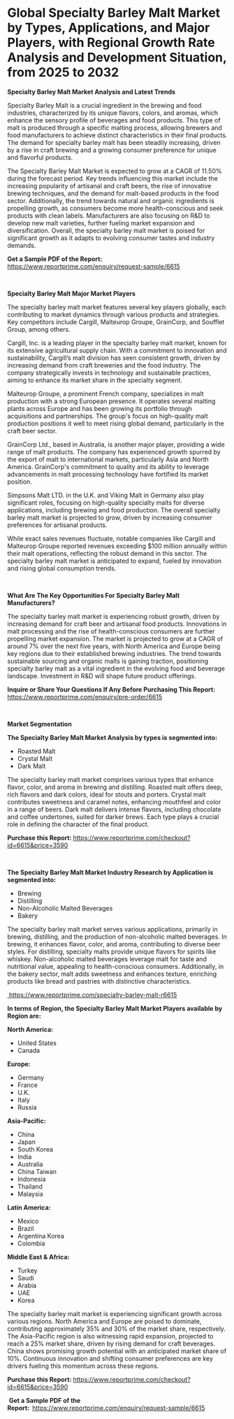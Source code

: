 <p><h1>Global Specialty Barley Malt Market by Types, Applications, and Major Players, with Regional Growth Rate Analysis and Development Situation, from 2025 to 2032</h1></p><p><strong>Specialty Barley Malt Market Analysis and Latest Trends</strong></p>
<p><p>Specialty Barley Malt is a crucial ingredient in the brewing and food industries, characterized by its unique flavors, colors, and aromas, which enhance the sensory profile of beverages and food products. This type of malt is produced through a specific malting process, allowing brewers and food manufacturers to achieve distinct characteristics in their final products. The demand for specialty barley malt has been steadily increasing, driven by a rise in craft brewing and a growing consumer preference for unique and flavorful products.</p><p>The Specialty Barley Malt Market is expected to grow at a CAGR of 11.50% during the forecast period. Key trends influencing this market include the increasing popularity of artisanal and craft beers, the rise of innovative brewing techniques, and the demand for malt-based products in the food sector. Additionally, the trend towards natural and organic ingredients is propelling growth, as consumers become more health-conscious and seek products with clean labels. Manufacturers are also focusing on R&D to develop new malt varieties, further fueling market expansion and diversification. Overall, the specialty barley malt market is poised for significant growth as it adapts to evolving consumer tastes and industry demands.</p></p>
<p><strong>Get a Sample PDF of the Report:&nbsp;</strong> <a href="https://www.reportprime.com/enquiry/request-sample/6615?utm_campaign=4604&utm_medium=2&utm_source=Github&utm_content=ia&utm_term=16052025&utm_id=specialty-barley-malt">https://www.reportprime.com/enquiry/request-sample/6615</a></p>
<p>&nbsp;</p>
<p><strong>Specialty Barley Malt Major Market Players</strong></p>
<p><p>The specialty barley malt market features several key players globally, each contributing to market dynamics through various products and strategies. Key competitors include Cargill, Malteurop Groupe, GrainCorp, and Soufflet Group, among others.</p><p>Cargill, Inc. is a leading player in the specialty barley malt market, known for its extensive agricultural supply chain. With a commitment to innovation and sustainability, Cargill’s malt division has seen consistent growth, driven by increasing demand from craft breweries and the food industry. The company strategically invests in technology and sustainable practices, aiming to enhance its market share in the specialty segment.</p><p>Malteurop Groupe, a prominent French company, specializes in malt production with a strong European presence. It operates several malting plants across Europe and has been growing its portfolio through acquisitions and partnerships. The group's focus on high-quality malt production positions it well to meet rising global demand, particularly in the craft beer sector.</p><p>GrainCorp Ltd., based in Australia, is another major player, providing a wide range of malt products. The company has experienced growth spurred by the export of malt to international markets, particularly Asia and North America. GrainCorp's commitment to quality and its ability to leverage advancements in malt processing technology have fortified its market position.</p><p>Simpsons Malt LTD. in the U.K. and Viking Malt in Germany also play significant roles, focusing on high-quality specialty malts for diverse applications, including brewing and food production. The overall specialty barley malt market is projected to grow, driven by increasing consumer preferences for artisanal products.</p><p>While exact sales revenues fluctuate, notable companies like Cargill and Malteurop Groupe reported revenues exceeding $100 million annually within their malt operations, reflecting the robust demand in this sector. The specialty barley malt market is anticipated to expand, fueled by innovation and rising global consumption trends.</p></p>
<p>&nbsp;</p>
<p><strong>What Are The Key Opportunities For Specialty Barley Malt Manufacturers?</strong></p>
<p><p>The specialty barley malt market is experiencing robust growth, driven by increasing demand for craft beer and artisanal food products. Innovations in malt processing and the rise of health-conscious consumers are further propelling market expansion. The market is projected to grow at a CAGR of around 7% over the next five years, with North America and Europe being key regions due to their established brewing industries. The trend towards sustainable sourcing and organic malts is gaining traction, positioning specialty barley malt as a vital ingredient in the evolving food and beverage landscape. Investment in R&D will shape future product offerings.</p></p>
<p><strong>Inquire or Share Your Questions If Any Before Purchasing This Report:</strong> <a href="https://www.reportprime.com/enquiry/pre-order/6615?utm_campaign=4604&utm_medium=2&utm_source=Github&utm_content=ia&utm_term=16052025&utm_id=specialty-barley-malt">https://www.reportprime.com/enquiry/pre-order/6615</a></p>
<p>&nbsp;</p>
<p><strong>Market Segmentation</strong></p>
<p><strong>The Specialty Barley Malt Market Analysis by types is segmented into:</strong></p>
<p><ul><li>Roasted Malt</li><li>Crystal Malt</li><li>Dark Malt</li></ul></p>
<p><p>The specialty barley malt market comprises various types that enhance flavor, color, and aroma in brewing and distilling. Roasted malt offers deep, rich flavors and dark colors, ideal for stouts and porters. Crystal malt contributes sweetness and caramel notes, enhancing mouthfeel and color in a range of beers. Dark malt delivers intense flavors, including chocolate and coffee undertones, suited for darker brews. Each type plays a crucial role in defining the character of the final product.</p></p>
<p><strong>Purchase this Report:&nbsp;</strong><a href="https://www.reportprime.com/checkout?id=6615&price=3590&utm_campaign=4604&utm_medium=2&utm_source=Github&utm_content=ia&utm_term=16052025&utm_id=specialty-barley-malt">https://www.reportprime.com/checkout?id=6615&price=3590</a></p>
<p>&nbsp;</p>
<p><strong>The Specialty Barley Malt Market Industry Research by Application is segmented into:</strong></p>
<p><ul><li>Brewing</li><li>Distilling</li><li>Non-Alcoholic Malted Beverages</li><li>Bakery</li></ul></p>
<p><p>The specialty barley malt market serves various applications, primarily in brewing, distilling, and the production of non-alcoholic malted beverages. In brewing, it enhances flavor, color, and aroma, contributing to diverse beer styles. For distilling, specialty malts provide unique flavors for spirits like whiskey. Non-alcoholic malted beverages leverage malt for taste and nutritional value, appealing to health-conscious consumers. Additionally, in the bakery sector, malt adds sweetness and enhances texture, enriching products like bread and pastries with distinctive characteristics.</p></p>
<p><a href="https://www.reportprime.com/specialty-barley-malt-r6615?utm_campaign=4604&utm_medium=2&utm_source=Github&utm_content=ia&utm_term=16052025&utm_id=specialty-barley-malt">&nbsp;https://www.reportprime.com/specialty-barley-malt-r6615</a></p>
<p><strong>In terms of Region, the Specialty Barley Malt Market Players available by Region are:</strong></p>
<p>
    <p> <strong> North America: </strong>
        <ul>
            <li>United States</li>
            <li>Canada</li>
        </ul>
        </p> 
    <p> <strong> Europe: </strong>
        <ul>
            <li>Germany</li>
            <li>France</li>
            <li>U.K.</li>
            <li>Italy</li>
            <li>Russia</li>
        </ul>
        </p> 
    <p> <strong> Asia-Pacific: </strong>
        <ul>
            <li>China</li>
            <li>Japan</li>
            <li>South Korea</li>
            <li>India</li>
            <li>Australia</li>
            <li>China Taiwan</li>
            <li>Indonesia</li>
            <li>Thailand</li>
            <li>Malaysia</li>
        </ul>
        </p> 
    <p> <strong> Latin America: </strong>
        <ul>
            <li>Mexico</li>
            <li>Brazil</li>
            <li>Argentina Korea</li>
            <li>Colombia</li>
        </ul>
        </p> 
    <p> <strong> Middle East & Africa: </strong>
        <ul>
            <li>Turkey</li>
            <li>Saudi</li>
            <li>Arabia</li>
            <li>UAE</li>
            <li>Korea</li>
        </ul>
    </p>
    </p>
<p><p>The specialty barley malt market is experiencing significant growth across various regions. North America and Europe are poised to dominate, contributing approximately 35% and 30% of the market share, respectively. The Asia-Pacific region is also witnessing rapid expansion, projected to reach a 25% market share, driven by rising demand for craft beverages. China shows promising growth potential with an anticipated market share of 10%. Continuous innovation and shifting consumer preferences are key drivers fueling this momentum across these regions.</p></p>
<p><strong>Purchase this Report: </strong><a href="https://www.reportprime.com/checkout?id=6615&price=3590&utm_campaign=4604&utm_medium=2&utm_source=Github&utm_content=ia&utm_term=16052025&utm_id=specialty-barley-malt">https://www.reportprime.com/checkout?id=6615&price=3590</a></p>
<p>&nbsp;<strong>Get a Sample PDF of the Report:&nbsp;&nbsp;</strong><a href="https://www.reportprime.com/enquiry/request-sample/6615?utm_campaign=4604&utm_medium=2&utm_source=Github&utm_content=ia&utm_term=16052025&utm_id=specialty-barley-malt">https://www.reportprime.com/enquiry/request-sample/6615</a></p>
<p><strong></strong></p>
<p><p></p><p></p><p></p></p>